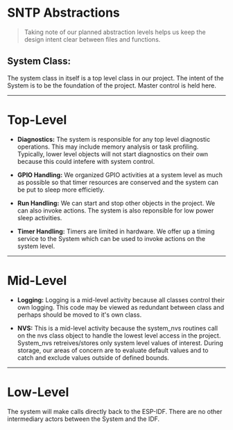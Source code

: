 # SNTP Abstractions
> Taking note of our planned abstraction levels helps us keep the design intent clear between files and functions.

## System Class: 
The system class in itself is a top level class in our project.  The intent of the System is to be the foundation of the project.  Master control is held here.

---
# Top-Level

* **Diagnostics:** 
The system is responsible for any top level diagnostic operations.  This may include memory analysis or task profiling.  Typically, lower level objects will not start
diagnostics on their own because this could intefere with system control.

* **GPIO Handling:** 
We organized GPIO activities at a system level as much as possible so that timer resources are conserved and the system can be put to sleep more efficietly.

* **Run Handling:** 
We can start and stop other objects in the project.  We can also invoke actions.  The system is also reponsible for low power sleep activities.

* **Timer Handling:** 
Timers are limited in hardware.  We offer up a timing service to the System which can be used to invoke actions on the system level. 

---
# Mid-Level

* **Logging:** 
Logging is a mid-level activity because all classes control their own logging.  This code may be viewed as redundant between class and perhaps should be moved to it's own class.

* **NVS:** 
This is a mid-level activity because the system_nvs routines call on the nvs class object to handle the lowest level access in the project.  System_nvs retreives/stores
only system level values of interest.  During storage, our areas of concern are to evaluate default values and to catch and exclude values outside of defined bounds.

---
# Low-Level

The system will make calls directly back to the ESP-IDF.  There are no other intermediary actors between the System and the IDF.